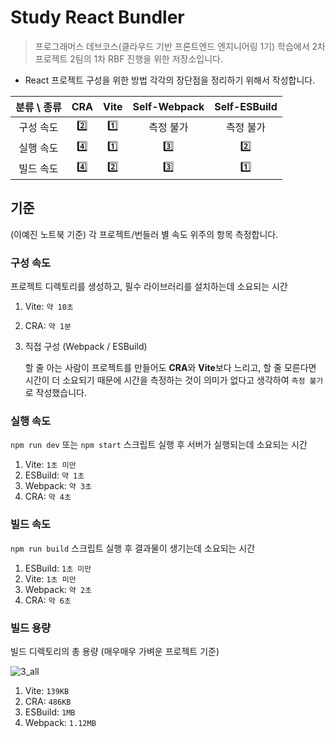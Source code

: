 # Study React Bundler

> 프로그래머스 데브코스(클라우드 기반 프론트엔드 엔지니어링 1기) 학습에서 2차프로젝트 2팀의 1차 RBF 진행을 위한 저장소입니다.

- React 프로젝트 구성을 위한 방법 각각의 장단점을 정리하기 위해서 작성합니다.

| 분류 \ 종류 | CRA | Vite | Self-Webpack | Self-ESBuild |
| :---------: | :-: | :--: | :----------: | :----------: |
|  구성 속도  | 2️⃣  |  1️⃣  |  측정 불가   |  측정 불가   |
|  실행 속도  | 4️⃣  |  1️⃣  |      3️⃣      |      2️⃣      |
|  빌드 속도  | 4️⃣  |  2️⃣  |      3️⃣      |      1️⃣      |

## 기준

(이예진 노트북 기준) 각 프로젝트/번들러 별 속도 위주의 항목 측정합니다.

### 구성 속도

프로젝트 디렉토리를 생성하고, 필수 라이브러리를 설치하는데 소요되는 시간

1. Vite: `약 10초`
2. CRA: `약 1분`
3. 직접 구성 (Webpack / ESBuild)

   할 줄 아는 사람이 프로젝트를 만들어도 **CRA**와 **Vite**보다 느리고, 할 줄 모른다면 시간이 더 소요되기 때문에 시간을 측정하는 것이 의미가 없다고 생각하여 `측정 불가`로 작성했습니다.

### 실행 속도

`npm run dev` 또는 `npm start` 스크립트 실행 후 서버가 실행되는데 소요되는 시간

1. Vite: `1초 미만`
2. ESBuild: `약 1초`
3. Webpack: `약 3초`
4. CRA: `약 4초`

### 빌드 속도

`npm run build` 스크립트 실행 후 결과물이 생기는데 소요되는 시간

1. ESBuild: `1초 미만`
2. Vite: `1초 미만`
3. Webpack: `약 2초`
4. CRA: `약 6초`

### 빌드 용량

빌드 디렉토리의 총 용량 (매우매우 가벼운 프로젝트 기준)

![3_all](https://github.com/user-attachments/assets/794ab371-56f4-4058-8f8a-67947f27a523)

1. Vite: `139KB`
2. CRA: `486KB`
3. ESBuild: `1MB`
4. Webpack: `1.12MB`
